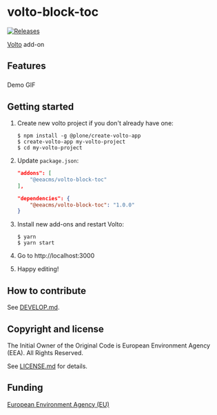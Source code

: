 # volto-block-toc
[![Releases](https://img.shields.io/github/v/release/eea/volto-block-toc)](https://github.com/eea/volto-block-toc/releases)

[Volto](https://github.com/plone/volto) add-on

## Features

###

Demo GIF

## Getting started

1. Create new volto project if you don't already have one:
    ```
    $ npm install -g @plone/create-volto-app
    $ create-volto-app my-volto-project
    $ cd my-volto-project
    ```

1. Update `package.json`:
    ``` JSON
    "addons": [
        "@eeacms/volto-block-toc"
    ],

    "dependencies": {
        "@eeacms/volto-block-toc": "1.0.0"
    }
    ```

1. Install new add-ons and restart Volto:
    ```
    $ yarn
    $ yarn start
    ```

1. Go to http://localhost:3000

1. Happy editing!

## How to contribute

See [DEVELOP.md](https://github.com/eea/volto-block-toc/blob/master/DEVELOP.md2).

## Copyright and license

The Initial Owner of the Original Code is European Environment Agency (EEA).
All Rights Reserved.

See [LICENSE.md](https://github.com/eea/volto-block-toc/blob/master/LICENSE.md) for details.

## Funding

[European Environment Agency (EU)](http://eea.europa.eu)
